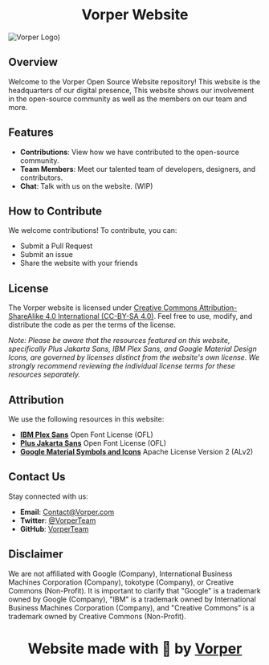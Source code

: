 # <h1 align="center">Vorper Website</h1>

![Vorper Logo)](https://github.com/VorperTeam/Vorper/assets/120841550/49b81268-38b2-458b-adbc-7bab53f24168)

## Overview

Welcome to the Vorper Open Source Website repository! This website is the headquarters of our digital presence, This website shows our involvement in the open-source community as well as the members on our team and more.

## Features

- **Contributions**: View how we have contributed to the open-source community.
- **Team Members**: Meet our talented team of developers, designers, and contributors.
- **Chat**: Talk with us on the website. (WIP)

## How to Contribute

We welcome contributions! To contribute, you can:

- Submit a Pull Request
- Submit an issue
- Share the website with your friends

## License

The Vorper website is licensed under [Creative Commons Attribution-ShareAlike 4.0 International (CC-BY-SA 4.0)](LICENSE). Feel free to use, modify, and distribute the code as per the terms of the license.

*Note: Please be aware that the resources featured on this website, specifically Plus Jakarta Sans, IBM Plex Sans, and Google Material Design Icons, are governed by licenses distinct from the website's own license. We strongly recommend reviewing the individual license terms for these resources separately.*

## Attribution

We use the following resources in this website:

- [**IBM Plex Sans**](https://www.ibm.com/plex/) Open Font License (OFL)
- [**Plus Jakarta Sans**](https://github.com/tokotype/PlusJakartaSans) Open Font License (OFL)
- [**Google Material Symbols and Icons**](https://github.com/google/material-design-icons) Apache License Version 2 (ALv2)

## Contact Us

Stay connected with us:

- **Email**: [Contact@Vorper.com](mailto:Contact@Vorper.com)
- **Twitter**: [@VorperTeam](https://twitter.com/VorperTeam)
- **GitHub**: [VorperTeam](https://github.com/VorperTeam/)

## Disclaimer

We are not affiliated with Google (Company), International Business Machines Corporation (Company), tokotype (Company), or Creative Commons (Non-Profit). It is important to clarify that "Google" is a trademark owned by Google (Company), "IBM" is a trademark owned by International Business Machines Corporation (Company), and "Creative Commons" is a trademark owned by Creative Commons (Non-Profit).

# <h1 align="center">Website made with 💙 by [Vorper](https://www.vorper.com)</h1>

